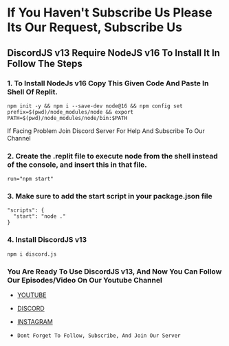 <h1 align='center'>  </h1> 

# If You Haven't Subscribe Us Please Its Our Request, Subscribe Us

## DiscordJS v13 Require NodeJS v16 To Install It In Follow The Steps

### 1. To Install NodeJs v16 Copy This Given Code And Paste In Shell Of Replit.
```
npm init -y && npm i --save-dev node@16 && npm config set prefix=$(pwd)/node_modules/node && export PATH=$(pwd)/node_modules/node/bin:$PATH
```

If Facing Problem Join Discord Server For Help And Subscribe To Our Channel

### 2. Create the .replit file to execute node from the shell instead of the console, and insert this in that file.
```
run="npm start"
```

### 3. Make sure to add the start script in your package.json file
```
"scripts": {
  "start": "node ."
}
```

### 4. Install DiscordJS v13
```
npm i discord.js
```

### You Are Ready To Use DiscordJS v13, And Now You Can Follow Our Episodes/Video On Our Youtube Channel
- [YOUTUBE](https://www.youtube.com/flamequard)
- [DISCORD](https://discord.gg/TvjrWtEuyP)
- [INSTAGRAM](https://www.instagram.com/flamequard)

- `Dont Forget To Follow, Subscribe, And Join Our Server`
